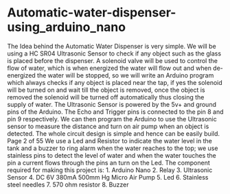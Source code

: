 # Automatic-water-dispenser-using_arduino_nano
The Idea behind the Automatic Water Dispenser is very simple. We will be using a HC SR04 Ultrasonic Sensor to check if any object such as the glass is placed before the dispenser. A solenoid valve will be used to control the flow of water, which is when energized the water will flow out and when de-energized the water will be stopped, so we will write an Arduino program which always checks if any object is placed near the tap, if yes the solenoid will be turned on and wait till the object is removed, once the object is removed the solenoid will be turned off automatically thus closing the supply of water. The Ultrasonic Sensor is powered by the 5v+ and ground pins of the Arduino. The Echo and Trigger pins is connected to the pin 8 and pin 9 respectively. We can then program the Arduino to use the Ultrasonic sensor to measure the distance and turn on air pump when an object is detected. The whole circuit design is simple and hence can be easily build. Page 2 of 55 We use a Led and Resistor to indicate the water level in the tank and a buzzer to ring alarm when the water reaches to the top; we use stainless pins to detect the level of water and when the water touches the pin a current flows through the pins an turn on the Led. The component required for making this project is: 1. Arduino Nano 2. Relay 3. Ultrasonic Sensor 4. DC 6V 380mA 500mm Hg Micro Air Pump 5. Led 6. Stainless steel needles 7. 570 ohm resistor 8. Buzzer 
